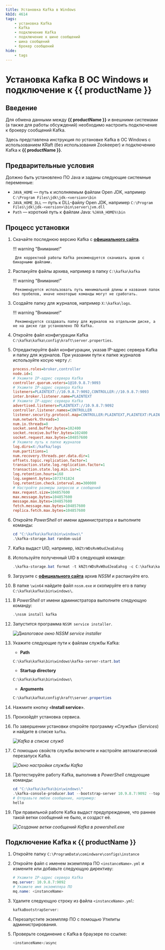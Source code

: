 ```yaml
---
title: Установка Kafka в Windows
kbId: 4614
tags:
    - установка Kafka
    - Kafka
    - подключение Kafka
    - подключение к шине сообщений
    - шина сообщений
    - брокер сообщений
hide:
    - tags
---
```


# Установка Kafka В ОС Windows и подключение к {{ productName }}

## Введение

Для обмена данными между **{{ productName }}** и внешними системами (а также для работы обсуждений) необходимо настроить подключение к брокеру сообщений Kafka.

Здесь представлена инструкция по установке Kafka в ОС Windows с использованием KRaft (без использования Zookeeper) и подключению Kafka к **{{ productName }}**.

## Предварительные условия

Должно быть установлено ПО Java и заданы следующие системные переменные:

- `JAVA_HOME` — путь к исполняемым файлам Open JDK, например `C:\Program Files\jdk\jdk-<version>\bin`
- `JAVA_HOME_DLL` — путь к DLL-файлу Open JDK, например `C:\Program Files\jdk\jdk-<version>\bin\server\jvm.dll`
- `Path` — короткий путь к файлам Java: `%JAVA_HOME%\bin`

## Процесс установки

1. Скачайте последнюю версию Kafka с **[официального сайта](https://kafka.apache.org/downloads)**.

    !!! warning "Внимание!"

        Для корректной работы Kafka рекомендуется скачивать архив с бинарными файлами.

2. Распакуйте файлы архива, например в папку `C:\kafka\kafka`

    !!! warning "Внимание!"

        Рекомендуется использовать путь минимальной длины и названия папок без пробелов, иначе некоторые команды могут не сработать.

3. Создайте папку для журналов, например `X:\kafka\logs`.

    !!! warning "Внимание!"

        Рекомендуется создавать папку для журналов на отдельном диске, а не на диске где установлено ПО Kafka.

4. Откройте файл конфигурации Kafka `C:\kafka\kafka\config\kraft\server.properties`.
5. Отредактируйте файл конфигурации, указав IP-адрес сервера Kafka и папку для журналов. При указании пути к папке журналов используйте косую черту `/`:

    ``` ini
    process.roles=broker,controller
    node.id=1
    # Укажите IP-адрес сервера Kafka
    controller.quorum.voters=1@10.9.8.7:9093
    # Укажите IP-адрес сервера Kafka
    listeners=PLAINTEXT://10.9.8.7:9092,CONTROLLER://10.9.8.7:9093
    inter.broker.listener.name=PLAINTEXT
    # Укажите IP-адрес сервера Kafka
    advertised.listeners=PLAINTEXT://10.9.8.7:9092
    controller.listener.names=CONTROLLER
    listener.security.protocol.map=CONTROLLER:PLAINTEXT,PLAINTEXT:PLAINTEXT,SSL:SSL,SASL_PLAINTEXT:SASL_PLAINTEXT,SASL_SSL:SASL_SSL
    num.network.threads=3
    num.io.threads=8
    socket.send.buffer.bytes=102400
    socket.receive.buffer.bytes=102400
    socket.request.max.bytes=104857600
    # Укажите путь к папке журналов
    log.dirs=X:/kafka/logs
    num.partitions=1
    num.recovery.threads.per.data.dir=1
    offsets.topic.replication.factor=1
    transaction.state.log.replication.factor=1
    transaction.state.log.min.isr=1
    log.retention.hours=168
    log.segment.bytes=1073741824
    log.retention.check.interval.ms=300000
    # Настройте размеры запросов и сообщений
    max.request.size=104857600
    max.message.bytes=104857600
    message.max.bytes=104857600
    fetch.message.max.bytes=104857600
    replica.fetch.max.bytes=104857600
    ```

6. Откройте _PowerShell_ от имени администратора и выполните команды:

    ``` powershell
    cd "C:\kafka\kafka\bin\windows\"
    .\kafka-storage.bat random-uuid
    ```

7. Kafka выдаст UID, например, `kNZtrWDsRvW0udJeaEahsg`
8. Используйте полученный UID в следующей команде:

    ``` powershell
    .\kafka-storage.bat format -t kNZtrWDsRvW0udJeaEahsg -c C:\kafka\kafka\config\kraft\server.properties
    ```

9. Загрузите с **[официального сайта](https://nssm.cc/download)** архив _NSSM_ и распакуйте его.
10. В папке `\win64` найдите файл `nssm.exe` и скопируйте его в папку `C:\kafka\kafka\bin\windows\`.
11. В _PowerShell_ от имени администратора выполните следующую команду:

    ``` powershell
    .\nssm install kafka
    ```

12. Запустится программа `NSSM service installer`.

    _![Диалоговое окно NSSM service installer](img/kafka_install_nssm_service_installer.png)_

13. Укажите следующие пути к файлам службы Kafka:

    - **Path**

    ``` powershell
    C:\kafka\kafka\bin\windows\kafka-server-start.bat
    ```

    - **Startup directory**

    ``` powershell
    C:\kafka\kafka\bin\windows\
    ```

    - **Arguments**

    ``` powershell
    C:\kafka\kafka\config\kraft\server.properties
    ```

14. Нажмите кнопку «**Install service**».
15. Произойдёт установка сервиса.
16. По завершении установки откройте программу _«Службы_» (_Services_) и найдите в списке `kafka`.

    _![Kafka в списке служб](img/kafka_install_services.png)_

17. С помощью свойств службы включите и настройте автоматический перезапуск Kafka.

    _![Окно настройки службы Kafka](img/kafka_install_kafka_service.png)_

18. Протестируйте работу Kafka, выполнив в _PowerShell_ следующие команды:

    ``` powershell
    cd "C:\kafka\kafka\bin\windows\"
    .\kafka-console-producer.bat --bootstrap-server 10.9.8.7:9092 --topic TEST
    # Отправьте любое сообщение, например:
    hello
    ```

19. При правильной работе Kafka выдаст предупреждение, что раннее такой ветки сообщений не было, и создаст её.

    _![Создание ветки сообщений Kafka в powershell.exe](img/kafka_install_powershell.png)_

## Подключение Kafka к {{ productName }}

1. Откройте папку `C:\ProgramData\comindware\configs\instance`

2. Откройте файл с именем экземпляра ПО `<instanceName>.yml` и измените или добавьте следующую директиву:

    ``` powershell
    # Укажите IP-адрес сервера Kafka
    mq.server: 10.9.8.7:9092
    # Укажите имя экземпляра ПО
    mq.name: <instanceName>
    ```

3. Удалите следующую строку из файла `<instanceName>.yml`:

    ``` powershell
    kafkaBootstrapServer:
    ```

4. Перезапустите экземпляр ПО с помощью Утилиты администрирования.
5. Проверьте соединение с Kafka в браузере по ссылке:

    ``` powershell
    <instanceName>/async
    ```
